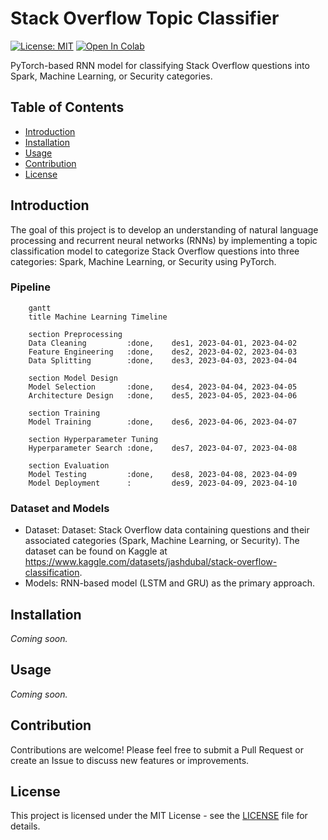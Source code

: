 # Stack Overflow Topic Classifier

[![License: MIT](https://img.shields.io/badge/License-MIT-yellow.svg)](https://opensource.org/licenses/MIT)
[![Open In Colab](https://colab.research.google.com/assets/colab-badge.svg)](https://colab.research.google.com/drive/18ghs9h4NegJUocBamwlfdj8OibSsW8S7)

PyTorch-based RNN model for classifying Stack Overflow questions into Spark, Machine Learning, or Security categories.

## Table of Contents
- [Introduction](#introduction)
- [Installation](#installation)
- [Usage](#usage)
- [Contribution](#contribution)
- [License](#license)

## Introduction

The goal of this project is to develop an understanding of natural language processing and recurrent neural networks (RNNs) by implementing a topic classification model to categorize Stack Overflow questions into three categories: Spark, Machine Learning, or Security using PyTorch.

### Pipeline
```mermaid
    gantt
    title Machine Learning Timeline

    section Preprocessing
    Data Cleaning         :done,    des1, 2023-04-01, 2023-04-02
    Feature Engineering   :done,    des2, 2023-04-02, 2023-04-03
    Data Splitting        :done,    des3, 2023-04-03, 2023-04-04

    section Model Design
    Model Selection       :done,    des4, 2023-04-04, 2023-04-05
    Architecture Design   :done,    des5, 2023-04-05, 2023-04-06

    section Training
    Model Training        :done,    des6, 2023-04-06, 2023-04-07

    section Hyperparameter Tuning
    Hyperparameter Search :done,    des7, 2023-04-07, 2023-04-08

    section Evaluation
    Model Testing         :done,    des8, 2023-04-08, 2023-04-09
    Model Deployment      :         des9, 2023-04-09, 2023-04-10
```

### Dataset and Models

- Dataset: Dataset: Stack Overflow data containing questions and their associated categories (Spark, Machine Learning, or Security). The dataset can be found on Kaggle at https://www.kaggle.com/datasets/jashdubal/stack-overflow-classification.
- Models: RNN-based model (LSTM and GRU) as the primary approach.

## Installation

_Coming soon._

## Usage

_Coming soon._

## Contribution

Contributions are welcome! Please feel free to submit a Pull Request or create an Issue to discuss new features or improvements.

## License

This project is licensed under the MIT License - see the [LICENSE](LICENSE) file for details.

